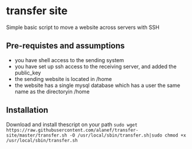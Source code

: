 # transfer site
Simple basic script to move a website across servers with SSH
## Pre-requistes and assumptions
* you have shell access to the sending system
* you have set up ssh access to the receiving server, and added the public_key
* the sending website is located in /home
* the website has a single mysql database  which has a user the same name as the directoryin /home
## Installation
Download and install thescript on your path
```sudo wget https://raw.githubusercontent.com/alanef/transfer-site/master/transfer.sh -O /usr/local/sbin/transfer.sh|sudo chmod +x /usr/local/sbin/transfer.sh```
